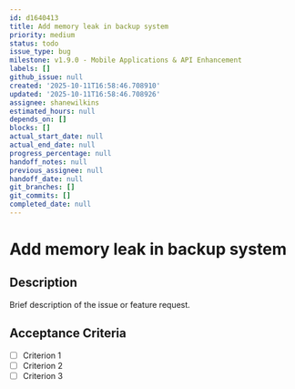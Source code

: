 ```yaml
---
id: d1640413
title: Add memory leak in backup system
priority: medium
status: todo
issue_type: bug
milestone: v1.9.0 - Mobile Applications & API Enhancement
labels: []
github_issue: null
created: '2025-10-11T16:58:46.708910'
updated: '2025-10-11T16:58:46.708926'
assignee: shanewilkins
estimated_hours: null
depends_on: []
blocks: []
actual_start_date: null
actual_end_date: null
progress_percentage: null
handoff_notes: null
previous_assignee: null
handoff_date: null
git_branches: []
git_commits: []
completed_date: null
---
```


# Add memory leak in backup system

## Description

Brief description of the issue or feature request.

## Acceptance Criteria

- [ ] Criterion 1
- [ ] Criterion 2
- [ ] Criterion 3